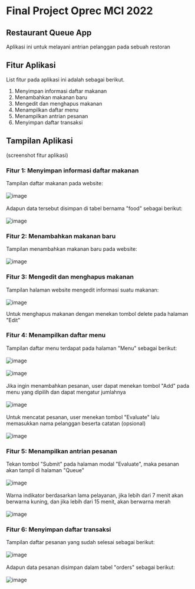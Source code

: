 # Final Project Oprec MCI 2022
  
## Restaurant Queue App
Aplikasi ini untuk melayani antrian pelanggan pada sebuah restoran

## Fitur Aplikasi
List fitur pada aplikasi ini adalah sebagai berikut.
1. Menyimpan informasi daftar makanan
2. Menambahkan makanan baru
3. Mengedit dan menghapus makanan
4. Menampilkan daftar menu
5. Menampilkan antrian pesanan
6. Menyimpan daftar transaksi

## Tampilan Aplikasi
(screenshot fitur aplikasi)
### Fitur 1: Menyimpan informasi daftar makanan
Tampilan daftar makanan pada website:
<br />
<br />
![image](https://user-images.githubusercontent.com/87472849/176472978-0f4b1598-fd65-433e-9699-f0cd1ff01790.png)
<br />
<br />
Adapun data tersebut disimpan di tabel bernama "food" sebagai berikut:
<br />
<br />
![image](https://user-images.githubusercontent.com/87472849/176473237-8fbc45d6-6ee3-4bbd-9f4a-4db55ee3b2e0.png)

### Fitur 2: Menambahkan makanan baru
Tampilan menambahkan makanan baru pada website:
<br />
<br />
![image](https://user-images.githubusercontent.com/87472849/176473521-441c56a6-68d7-434f-aa4c-ce13ffe03b4f.png)

### Fitur 3: Mengedit dan menghapus makanan
Tampilan halaman website mengedit informasi suatu makanan:
<br />
<br />
![image](https://user-images.githubusercontent.com/87472849/176473742-2964b468-0a9f-494d-8b14-8aa7be3a86ee.png)

Untuk menghapus makanan dengan menekan tombol delete pada halaman "Edit"

### Fitur 4: Menampilkan daftar menu
Tampilan daftar menu terdapat pada halaman "Menu" sebagai berikut:
<br />
<br />
![image](https://user-images.githubusercontent.com/87472849/176474180-a08ac2fe-934c-43cc-b56e-3b9ccf4892df.png)
<br />
<br />
![image](https://user-images.githubusercontent.com/87472849/176474211-ab91c024-a310-4093-8a09-165ade05121b.png)
<br />
<br />
Jika ingin menambahkan pesanan, user dapat menekan tombol "Add" pada menu yang dipilih dan dapat mengatur jumlahnya
<br />
<br />
![image](https://user-images.githubusercontent.com/87472849/176474507-a6e4205e-f754-4674-aeac-c109cc4d62de.png)
<br />
<br />
Untuk mencatat pesanan, user menekan tombol "Evaluate" lalu memasukkan nama pelanggan beserta catatan (opsional)
<br />
<br />
![image](https://user-images.githubusercontent.com/87472849/176474885-2a3c284d-932d-4a16-966a-96cdd125ac4e.png)

### Fitur 5: Menampilkan antrian pesanan
Tekan tombol "Submit" pada halaman modal "Evaluate", maka pesanan akan tampil di halaman "Queue"
<br />
<br />
![image](https://user-images.githubusercontent.com/87472849/176475102-41b01b48-1324-4735-8deb-ae760854641d.png)
<br />
<br />
Warna indikator berdasarkan lama pelayanan, jika lebih dari 7 menit akan berwarna kuning, dan jika lebih dari 15 menit, akan berwarna merah
<br />
<br />
![image](https://user-images.githubusercontent.com/87472849/176478629-0bd3c35d-093e-4a92-8a8c-26977c38463d.png)

### Fitur 6: Menyimpan daftar transaksi
Tampilan daftar pesanan yang sudah selesai sebagai berikut:
<br />
<br />
![image](https://user-images.githubusercontent.com/87472849/176478743-457ed552-3a1f-4ef6-80b6-dc05ccfe87c3.png)
<br />
<br />
Adapun data pesanan disimpan dalam tabel "orders" sebagai berikut:
<br />
<br />
![image](https://user-images.githubusercontent.com/87472849/176479036-84c34287-b0b5-427b-ad57-ed66eb991384.png)


